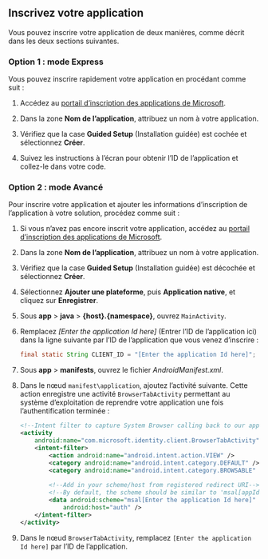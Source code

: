 
## <a name="register-your-application"></a>Inscrivez votre application
Vous pouvez inscrire votre application de deux manières, comme décrit dans les deux sections suivantes.

### <a name="option-1-express-mode"></a>Option 1 : mode Express
Vous pouvez inscrire rapidement votre application en procédant comme suit :
1. Accédez au [portail d’inscription des applications de Microsoft](https://apps.dev.microsoft.com/portal/register-app?appType=mobileAndDesktopApp&appTech=android&step=configure).
2.  Dans la zone **Nom de l’application**, attribuez un nom à votre application.

3. Vérifiez que la case **Guided Setup** (Installation guidée) est cochée et sélectionnez **Créer**.

4. Suivez les instructions à l’écran pour obtenir l’ID de l’application et collez-le dans votre code.

### <a name="option-2-advanced-mode"></a>Option 2 : mode Avancé
Pour inscrire votre application et ajouter les informations d’inscription de l’application à votre solution, procédez comme suit :
1. Si vous n’avez pas encore inscrit votre application, accédez au [portail d’inscription des applications de Microsoft](https://apps.dev.microsoft.com/portal/register-app).
2. Dans la zone **Nom de l’application**, attribuez un nom à votre application. 

3. Vérifiez que la case **Guided Setup** (Installation guidée) est décochée et sélectionnez **Créer**.

4. Sélectionnez **Ajouter une plateforme**, puis **Application native**, et cliquez sur **Enregistrer**.

5. Sous **app** > **java** > **{host}.{namespace}**, ouvrez `MainActivity`. 

6.  Remplacez *[Enter the application Id here]* (Entrer l’ID de l’application ici) dans la ligne suivante par l’ID de l’application que vous venez d’inscrire :

    ```java
    final static String CLIENT_ID = "[Enter the application Id here]";
    ```
<!-- Workaround for Docs conversion bug -->
7. Sous **app** > **manifests**, ouvrez le fichier *AndroidManifest.xml*.

8. Dans le nœud `manifest\application`, ajoutez l’activité suivante. Cette action enregistre une activité `BrowserTabActivity` permettant au système d’exploitation de reprendre votre application une fois l’authentification terminée :

    ```xml
    <!--Intent filter to capture System Browser calling back to our app after sign-in-->
    <activity
        android:name="com.microsoft.identity.client.BrowserTabActivity">
        <intent-filter>
            <action android:name="android.intent.action.VIEW" />
            <category android:name="android.intent.category.DEFAULT" />
            <category android:name="android.intent.category.BROWSABLE" />
            
            <!--Add in your scheme/host from registered redirect URI-->
            <!--By default, the scheme should be similar to 'msal[appId]' -->
            <data android:scheme="msal[Enter the application Id here]"
                android:host="auth" />
        </intent-filter>
    </activity>
    ```
<!-- Workaround for Docs conversion bug -->
9. Dans le nœud `BrowserTabActivity`, remplacez `[Enter the application Id here]` par l’ID de l’application.
